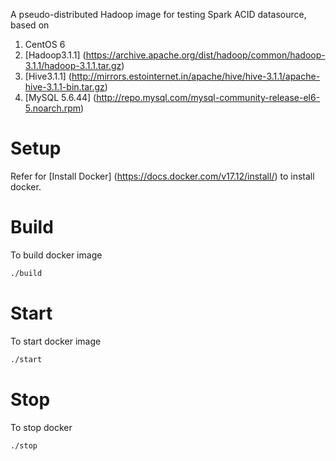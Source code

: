 A pseudo-distributed Hadoop image for testing Spark ACID datasource, based on 
1. CentOS 6
2. [Hadoop3.1.1] (https://archive.apache.org/dist/hadoop/common/hadoop-3.1.1/hadoop-3.1.1.tar.gz)
3. [Hive3.1.1] (http://mirrors.estointernet.in/apache/hive/hive-3.1.1/apache-hive-3.1.1-bin.tar.gz)
4. [MySQL 5.6.44] (http://repo.mysql.com/mysql-community-release-el6-5.noarch.rpm)


# Setup

Refer for [Install Docker] (https://docs.docker.com/v17.12/install/) to install docker.

# Build

To build docker image
```bash
./build
```

# Start

To start docker image
```bash
./start
```

# Stop

To stop docker
```bash
./stop
```

